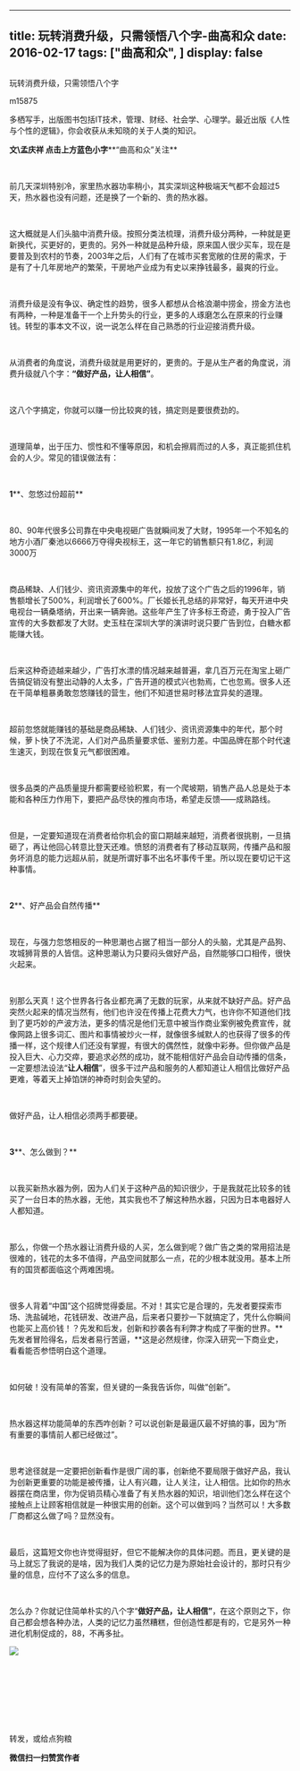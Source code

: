 
---
title:   玩转消费升级，只需领悟八个字-曲高和众
date: 2016-02-17
tags: ["曲高和众", ]
display: false
---


## 



玩转消费升级，只需领悟八个字




m15875




多栖写手，出版图书包括IT技术，管理、财经、社会学、心理学。最近出版《人性与个性的逻辑》，你会收获从未知晓的关于人类的知识。


**文\孟庆祥 点击上方蓝色小字****“曲高和众”关注**

&nbsp;

前几天深圳特别冷，家里热水器功率稍小，其实深圳这种极端天气都不会超过5天，热水器也没有问题，还是换了一个新的、贵的热水器。

&nbsp;

这大概就是人们头脑中消费升级。按照分类法梳理，消费升级分两种，一种就是更新换代，买更好的，更贵的。另外一种就是品种升级，原来国人很少买车，现在是要普及到农村的节奏，2003年之后，人们有了在城市买套宽敞的住房的需求，于是有了十几年房地产的繁荣，干房地产业成为有史以来挣钱最多，最爽的行业。

&nbsp;

消费升级是没有争议、确定性的趋势，很多人都想从合格浪潮中捞金，捞金方法也有两种，一种是准备干一个上升势头的行业，更多的人琢磨怎么在原来的行业赚钱。转型的事本文不议，说一说怎么样在自己熟悉的行业迎接消费升级。

&nbsp;

从消费者的角度说，消费升级就是用更好的，更贵的。于是从生产者的角度说，消费升级就八个字：**“做好产品，让人相信”**。

&nbsp;

这八个字搞定，你就可以赚一份比较爽的钱，搞定则是要很费劲的。

&nbsp;

道理简单，出于压力、惯性和不懂等原因，和机会擦肩而过的人多，真正能抓住机会的人少。常见的错误做法有：

&nbsp;

**1****、忽悠过份超前**

&nbsp;

80、90年代很多公司靠在中央电视砸广告就瞬间发了大财，1995年一个不知名的地方小酒厂秦池以6666万夺得央视标王，这一年它的销售额只有1.8亿，利润3000万

&nbsp;

商品稀缺、人们钱少、资讯资源集中的年代，投放了这个广告之后的1996年，销售额增长了500%，利润增长了600%。厂长姬长孔总结的非常好，每天开进中央电视台一辆桑塔纳，开出来一辆奔驰。这些年产生了许多标王奇迹，勇于投入广告宣传的大多数都发了大财。史玉柱在深圳大学的演讲时说只要广告到位，白糖水都能赚大钱。

&nbsp;

后来这种奇迹越来越少，广告打水漂的情况越来越普遍，拿几百万元在淘宝上砸广告搞促销没有整出动静的人太多，广告开道的模式兴也勃焉，亡也忽焉。很多人还在干简单粗暴勇敢忽悠赚钱的营生，他们不知道世易时移法宜异矣的道理。

&nbsp;

超前忽悠就能赚钱的基础是商品稀缺、人们钱少、资讯资源集中的年代，那个时候，萝卜快了不洗泥，人们对产品质量要求低、鉴别力差。中国品牌在那个时代速生速灭，到现在恢复元气都很困难。

&nbsp;

很多品类的产品质量提升都需要经验积累，有一个爬坡期，销售产品人总是处于本能和各种压力作用下，要把产品尽快的推向市场，希望走反馈——成熟路线。

&nbsp;

但是，一定要知道现在消费者给你机会的窗口期越来越短，消费者很挑剔，一旦搞砸了，再让他回心转意比登天还难。愤怒的消费者有了移动互联网，传播产品和服务坏消息的能力远超从前，就是所谓好事不出名坏事传千里。所以现在要切记干这种事情。

&nbsp;

**2****、好产品会自然传播**

&nbsp;

现在，与强力忽悠相反的一种思潮也占据了相当一部分人的头脑，尤其是产品狗、攻城狮背景的人皆信。这种思潮认为只要闷头做好产品，自然能够口口相传，很快火起来。

&nbsp;

别那么天真！这个世界各行各业都充满了无数的玩家，从来就不缺好产品。好产品突然火起来的情况当然有，他们也许没在传播上花费大力气，也许你不知道他们找到了更巧妙的产波方法，更多的情况是他们无意中被当作商业案例被免费宣传，就像网路上很多词汇、图片和事情被炒火一样，就像很多缄默人的也获得了很多的传播一样，这个规律人们还没有掌握，有很大的偶然性，就像中彩券。但你做产品是投入巨大、心力交瘁，要追求必然的成功，就不能相信好产品会自动传播的信条，一定要想法设法“**让人相信**”，很多干过产品和服务的人都知道让人相信比做好产品更难，等着天上掉馅饼的神奇时刻会失望的。

&nbsp;

做好产品，让人相信必须两手都要硬。

&nbsp;

**3****、怎么做到？**

&nbsp;

以我买新热水器为例，因为人们关于这种产品的知识很少，于是我就花比较多的钱买了一台日本的热水器，无他，其实我也不了解这种热水器，只因为日本电器好人人都知道。

&nbsp;

那么，你做一个热水器让消费升级的人买，怎么做到呢？做广告之类的常用招法是很难的，钱花的太多不值得，产品空间就那么一点，花的少根本就没用。基本上所有的国货都面临这个两难困境。

&nbsp;

很多人背着“中国”这个招牌觉得委屈。不对！其实它是合理的，先发者要探索市场、洗盐碱地，花钱研发、改进产品，后来者只要抄一下就搞定了，凭什么你瞬间也能买上高价钱！？先发和后发，创新和抄袭各有利弊才构成了平衡的世界。**先发者冒险得名，后发者易行苦逼，**这是必然规律，你深入研究一下商业史，看看能否参悟明白这个道理。

&nbsp;

如何破！没有简单的答案，但关键的一条我告诉你，叫做“创新”。

&nbsp;

热水器这样功能简单的东西咋创新？可以说创新是最逼仄最不好搞的事，因为“所有重要的事情前人都已经做过”。

&nbsp;

思考途径就是一定要把创新看作是很广阔的事，创新绝不要局限于做好产品，我认为创新更重要的功能是被传播，让人有兴趣，让人关注，让人相信。比如你的热水器摆在商店里，你为促销员精心准备了有关热水器的知识，培训他们怎么样在这个接触点上让顾客相信就是一种很实用的创新。这个可以做到吗？当然可以！大多数厂商都这么做了吗？显然没有。

&nbsp;

最后，这篇短文你也许觉得挺好，但它不能解决你的具体问题。而且，更关键的是马上就忘了我说的是啥，因为我们人类的记忆力是为原始社会设计的，那时只有少量的信息，应付不了这么多的信息。

&nbsp;

怎么办？你就记住简单朴实的八个字“**做好产品，让人相信”**，在这个原则之下，你自己都会想各种办法，人类的记忆力虽然糟糕，但创造性都是有的，它是另外一种进化机制促成的，88，不再多扯。





<img data-s="300,640" data-type="jpeg" src="http://mmbiz.qpic.cn/mmbiz/fxGMiaL5Zj1j8078jfvDtJo7fUS24zfgmfc7nuCJAM6Cic1x9xDX4w4YX0uDaiarWT6uKXbBHsHVrkrzg1qo4ic27Q/0?wx_fmt=jpeg" data-ratio="1" data-w="430"/>

&nbsp;

&nbsp;

&nbsp;

&nbsp;



转发，或给点狗粮


**微信扫一扫赞赏作者**














